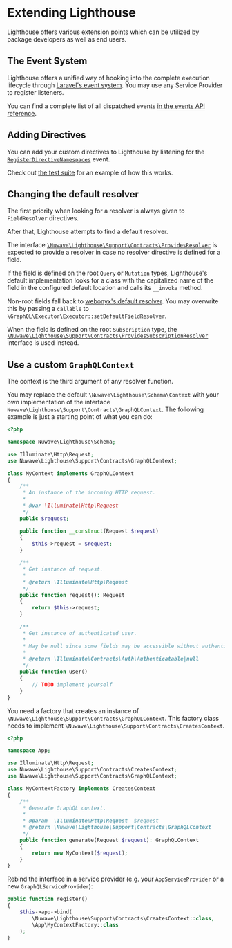 # Extending Lighthouse

Lighthouse offers various extension points which can be utilized by package developers
as well as end users.

## The Event System

Lighthouse offers a unified way of hooking into the complete execution lifecycle
through [Laravel's event system](https://laravel.com/docs/events).
You may use any Service Provider to register listeners.

You can find a complete list of all dispatched events [in the events API reference](../api-reference/events.md).

## Adding Directives

You can add your custom directives to Lighthouse by listening for the
[`RegisterDirectiveNamespaces`](../api-reference/events.md#registerdirectivenamespaces) event.

Check out [the test suite](https://github.com/nuwave/lighthouse/tree/master/tests/Integration/Events/RegisterDirectiveNamespacesTest.php)
for an example of how this works.

## Changing the default resolver

The first priority when looking for a resolver is always given to `FieldResolver` directives.

After that, Lighthouse attempts to find a default resolver.

The interface [`\Nuwave\Lighthouse\Support\Contracts\ProvidesResolver`](https://github.com/nuwave/lighthouse/tree/master/src/Support/Contracts/ProvidesResolver.php)
is expected to provide a resolver in case no resolver directive is defined for a field.

If the field is defined on the root `Query` or `Mutation` types,
Lighthouse's default implementation looks for a class with the capitalized name
of the field in the configured default location and calls its `__invoke` method.

Non-root fields fall back to [webonyx's default resolver](http://webonyx.github.io/graphql-php/data-fetching/#default-field-resolver).
You may overwrite this by passing a `callable` to `\GraphQL\Executor\Executor::setDefaultFieldResolver`.

When the field is defined on the root `Subscription` type, the [`\Nuwave\Lighthouse\Support\Contracts\ProvidesSubscriptionResolver`](https://github.com/nuwave/lighthouse/tree/master/src/Support/Contracts/ProvidesSubscriptionResolver.php)
interface is used instead.

## Use a custom `GraphQLContext`

The context is the third argument of any resolver function.

You may replace the default `\Nuwave\Lighthouse\Schema\Context` with your own
implementation of the interface `Nuwave\Lighthouse\Support\Contracts\GraphQLContext`.
The following example is just a starting point of what you can do:

```php
<?php

namespace Nuwave\Lighthouse\Schema;

use Illuminate\Http\Request;
use Nuwave\Lighthouse\Support\Contracts\GraphQLContext;

class MyContext implements GraphQLContext
{
    /**
     * An instance of the incoming HTTP request.
     *
     * @var \Illuminate\Http\Request
     */
    public $request;

    public function __construct(Request $request)
    {
        $this->request = $request;
    }

    /**
     * Get instance of request.
     *
     * @return \Illuminate\Http\Request
     */
    public function request(): Request
    {
        return $this->request;
    }

    /**
     * Get instance of authenticated user.
     *
     * May be null since some fields may be accessible without authentication.
     *
     * @return \Illuminate\Contracts\Auth\Authenticatable|null
     */
    public function user()
    {
        // TODO implement yourself
    }
}
```

You need a factory that creates an instance of `\Nuwave\Lighthouse\Support\Contracts\GraphQLContext`.
This factory class needs to implement `\Nuwave\Lighthouse\Support\Contracts\CreatesContext`.

```php
<?php

namespace App;

use Illuminate\Http\Request;
use Nuwave\Lighthouse\Support\Contracts\CreatesContext;
use Nuwave\Lighthouse\Support\Contracts\GraphQLContext;

class MyContextFactory implements CreatesContext
{
    /**
     * Generate GraphQL context.
     *
     * @param  \Illuminate\Http\Request  $request
     * @return \Nuwave\Lighthouse\Support\Contracts\GraphQLContext
     */
    public function generate(Request $request): GraphQLContext
    {
        return new MyContext($request);
    }
}
```

Rebind the interface in a service provider (e.g. your `AppServiceProvider` or a new `GraphQLServiceProvider`):

```php
public function register()
{
    $this->app->bind(
        \Nuwave\Lighthouse\Support\Contracts\CreatesContext::class,
        \App\MyContextFactory::class
    );
}
```
